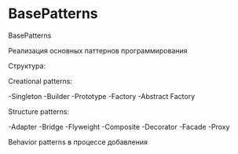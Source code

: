 # BasePatterns

BasePatterns

Реализация основных паттернов программирования 

Структура:

Creational patterns:

-Singleton
-Builder
-Prototype
-Factory
-Abstract Factory

Structure patterns:

-Adapter 
-Bridge
-Flyweight
-Composite
-Decorator
-Facade
-Proxy


Behavior patterns в процессе добавления

